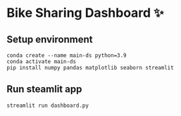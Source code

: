 # Bike Sharing Dashboard ✨

## Setup environment
```
conda create --name main-ds python=3.9
conda activate main-ds
pip install numpy pandas matplotlib seaborn streamlit
```

## Run steamlit app
```
streamlit run dashboard.py
```
